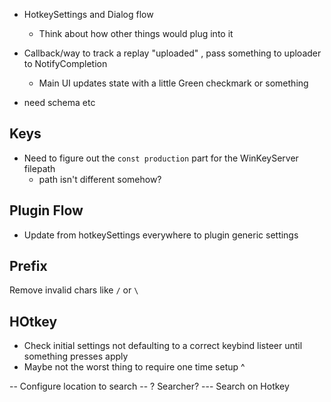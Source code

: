 - HotkeySettings and Dialog flow
  - Think about how other things would plug into it


- Callback/way to track a replay "uploaded" , pass something to uploader to NotifyCompletion
  - Main UI updates state with a little Green checkmark or something

 - need schema etc


 ## Keys

- Need to figure out the `const production` part for the WinKeyServer filepath
  - path isn't different somehow?

## Plugin Flow

* Update from hotkeySettings everywhere to plugin generic settings


## Prefix

Remove invalid chars like `/` or `\`

## HOtkey

- Check initial settings not defaulting to a correct keybind listeer until something presses apply
- Maybe not the worst thing to require one time setup ^

-- Configure location to search
-- ? Searcher? 
--- Search on Hotkey
